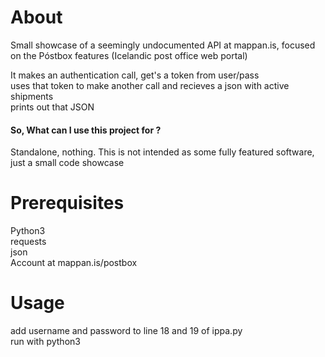 # About
Small showcase of a seemingly undocumented API at mappan.is, focused on the Póstbox features (Icelandic post office web portal)  

It makes an authentication call, get's a token from user/pass  
uses that token to make another call and recieves a json with active shipments  
prints out that JSON  

#### So, What can I use this project for ?
Standalone, nothing. This is not intended as some fully featured software, just a small code showcase


# Prerequisites
Python3  
  requests  
  json  
Account at mappan.is/postbox  

# Usage
  add username and password to line 18 and 19 of ippa.py  
  run with python3  
  
 
  
